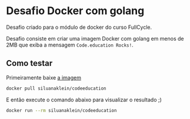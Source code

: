 # Desafio Docker com golang

Desafio criado para o módulo de docker do curso FullCycle.

Desafio consiste em criar uma imagem Docker com golang em menos de 2MB que exiba a mensagem `Code.education Rocks!`.

## Como testar

Primeiramente baixe [a imagem](https://hub.docker.com/r/siluanaklein/codeeducation)

```bash
docker pull siluanaklein/codeeducation
```

E então execute o comando abaixo para visualizar o resultado ;)

```bash
docker run --rm siluanaklein/codeeducation
```
